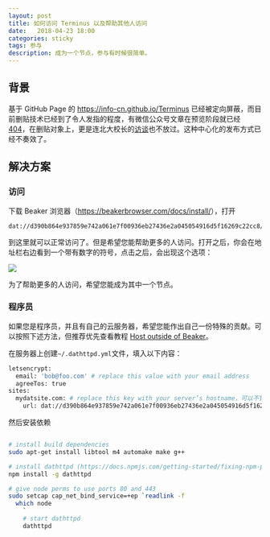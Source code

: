 ```yaml
---
layout: post
title: 如何访问 Terminus 以及帮助其他人访问
date:   2018-04-23 18:00
categories: sticky
tags: 参与
description: 成为一个节点，参与有时候很简单。
---
```


## 背景

基于 GitHub Page 的 <https://info-cn.github.io/Terminus> 已经被定向屏蔽，而目前删贴技术已经到了令人发指的程度，有微信公众号文章在预览阶段就已经 [404](https://github.com/Info-cn/Terminus/issues/64)，在删贴对象上，更是连北大校长的[访谈](https://github.com/Info-cn/Terminus/issues/54)也不放过。这种中心化的发布方式已经不奏效了。

## 解决方案

### 访问

下载 Beaker 浏览器（<https://beakerbrowser.com/docs/install/>），打开

```
dat://d390b864e937859e742a061e7f00936eb27436e2a045054916d5f16269c22cc8/
```

到这里就可以正常访问了。但是希望您能帮助更多的人访问。打开之后，你会在地址栏右边看到一个带有数字的符号，点击之后，会出现这个选项：

![](https://i.loli.net/2018/04/26/5ae1af5916a72.png)

为了帮助更多的人访问，希望您能成为其中一个节点。

### 程序员

如果您是程序员，并且有自己的云服务器，希望您能作出自己一份特殊的贡献。可以按照下述方法，但推荐优先查看教程 [Host outside of Beaker](https://beakerbrowser.com/docs/tutorials/host-outside-of-beaker.html)。

在服务器上创建`~/.dathttpd.yml`文件，填入以下内容：

```bash
letsencrypt:
  email: 'bob@foo.com' # replace this value with your email address
  agreeTos: true
sites:
  mydatsite.com: # replace this key with your server’s hostname，可以不管
    url: dat://d390b864e937859e742a061e7f00936eb27436e2a045054916d5f16269c22cc8
```

然后安装依赖

```bash

# install build dependencies
sudo apt-get install libtool m4 automake make g++

# install dathttpd (https://docs.npmjs.com/getting-started/fixing-npm-permissions)
npm install -g dathttpd

# give node perms to use ports 80 and 443
sudo setcap cap_net_bind_service=+ep `readlink -f
  which node
    `
    # start dathttpd
    dathttpd
```
